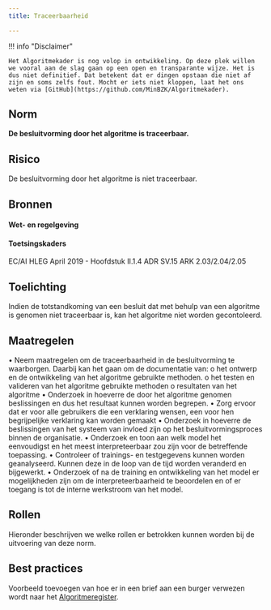 ```yaml
---
title: Traceerbaarheid

---
```


!!! info "Disclaimer"

    Het Algoritmekader is nog volop in ontwikkeling. Op deze plek willen we vooral aan de slag gaan op een open en transparante wijze. Het is dus niet definitief. Dat betekent dat er dingen opstaan die niet af zijn en soms zelfs fout. Mocht er iets niet kloppen, laat het ons weten via [GitHub](https://github.com/MinBZK/Algoritmekader).


## Norm
**De besluitvorming door het algoritme is traceerbaar.**

## Risico
De besluitvorming door het algoritme is niet traceerbaar.

## Bronnen

#### Wet- en regelgeving


#### Toetsingskaders
EC/AI HLEG April 2019 - Hoofdstuk II.1.4
ADR SV.15
ARK 2.03/2.04/2.05

## Toelichting
Indien de totstandkoming van een besluit dat met behulp van een algoritme is genomen niet traceerbaar is, kan het algoritme niet worden gecontoleerd. 

## Maatregelen
•	Neem maatregelen om de traceerbaarheid in de besluitvorming te waarborgen. Daarbij kan het gaan om de documentatie van:
o	het ontwerp en de ontwikkeling van het algoritme gebruikte methoden. 
o	het testen en valideren van het algoritme gebruikte methoden 
o	resultaten van het algoritme 
•	Onderzoek in hoeverre de door het algoritme genomen beslissingen en dus het resultaat kunnen worden begrepen.
•	Zorg ervoor dat er voor alle gebruikers die een verklaring wensen, een voor hen begrijpelijke verklaring kan worden gemaakt 
•	Onderzoek in hoeverre de beslissingen van het systeem van invloed zijn op het besluitvormingsproces binnen de organisatie.
•	Onderzoek en toon aan welk model het eenvoudigst en het meest interpreteerbaar zou zijn voor de betreffende toepassing.
•	Controleer of trainings- en testgegevens kunnen worden geanalyseerd. Kunnen deze in de loop van de tijd worden veranderd en bijgewerkt.
•	Onderzoek of na de training en ontwikkeling van het model er mogelijkheden zijn om de interpreteerbaarheid te beoordelen en of er toegang is tot de interne werkstroom van het model.

## Rollen
Hieronder beschrijven we welke rollen er betrokken kunnen worden bij de uitvoering van deze norm. 



## Best practices
Voorbeeld toevoegen van hoe er in een brief aan een burger verwezen wordt naar het [Algoritmeregister](https://algoritmes.overheid.nl/nl). 



